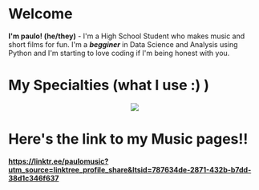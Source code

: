 # Welcome

**I'm paulo! (he/they)** -  I'm a High School Student who makes music and short films for fun. I'm a ***begginer*** in Data Science and Analysis using Python and I'm starting to love coding if I'm being honest with you.


# My Specialties (what I use :) )
<p align="center">
  <a href="https://skillicons.dev">
    <img src="https://skillicons.dev/icons?i=py,vscode,pr,ps,ae,blender,discord,instagram" />
  </a>
</p>

# Here's the link to my Music pages!!
**https://linktr.ee/paulomusic?utm_source=linktree_profile_share&ltsid=787634de-2871-432b-b7dd-38d1c346f637**
